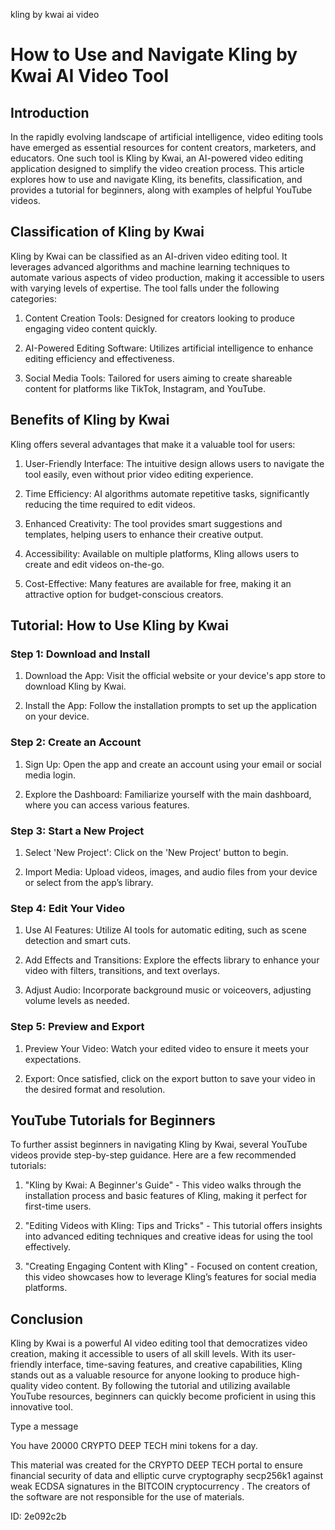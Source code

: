 kling by kwai ai video
# How to Use and Navigate Kling by Kwai AI Video Tool



## Introduction



In the rapidly evolving landscape of artificial intelligence, video editing tools have emerged as essential resources for content creators, marketers, and educators. One such tool is Kling by Kwai, an AI-powered video editing application designed to simplify the video creation process. This article explores how to use and navigate Kling, its benefits, classification, and provides a tutorial for beginners, along with examples of helpful YouTube videos.



## Classification of Kling by Kwai



Kling by Kwai can be classified as an AI-driven video editing tool. It leverages advanced algorithms and machine learning techniques to automate various aspects of video production, making it accessible to users with varying levels of expertise. The tool falls under the following categories:



1. Content Creation Tools: Designed for creators looking to produce engaging video content quickly.

2. AI-Powered Editing Software: Utilizes artificial intelligence to enhance editing efficiency and effectiveness.

3. Social Media Tools: Tailored for users aiming to create shareable content for platforms like TikTok, Instagram, and YouTube.



## Benefits of Kling by Kwai



Kling offers several advantages that make it a valuable tool for users:



1. User-Friendly Interface: The intuitive design allows users to navigate the tool easily, even without prior video editing experience.

2. Time Efficiency: AI algorithms automate repetitive tasks, significantly reducing the time required to edit videos.

3. Enhanced Creativity: The tool provides smart suggestions and templates, helping users to enhance their creative output.

4. Accessibility: Available on multiple platforms, Kling allows users to create and edit videos on-the-go.

5. Cost-Effective: Many features are available for free, making it an attractive option for budget-conscious creators.



## Tutorial: How to Use Kling by Kwai



### Step 1: Download and Install



1. Download the App: Visit the official website or your device's app store to download Kling by Kwai.

2. Install the App: Follow the installation prompts to set up the application on your device.



### Step 2: Create an Account



1. Sign Up: Open the app and create an account using your email or social media login.

2. Explore the Dashboard: Familiarize yourself with the main dashboard, where you can access various features.



### Step 3: Start a New Project



1. Select 'New Project': Click on the 'New Project' button to begin.

2. Import Media: Upload videos, images, and audio files from your device or select from the app’s library.



### Step 4: Edit Your Video



1. Use AI Features: Utilize AI tools for automatic editing, such as scene detection and smart cuts.

2. Add Effects and Transitions: Explore the effects library to enhance your video with filters, transitions, and text overlays.

3. Adjust Audio: Incorporate background music or voiceovers, adjusting volume levels as needed.



### Step 5: Preview and Export



1. Preview Your Video: Watch your edited video to ensure it meets your expectations.

2. Export: Once satisfied, click on the export button to save your video in the desired format and resolution.



## YouTube Tutorials for Beginners



To further assist beginners in navigating Kling by Kwai, several YouTube videos provide step-by-step guidance. Here are a few recommended tutorials:



1. "Kling by Kwai: A Beginner's Guide" - This video walks through the installation process and basic features of Kling, making it perfect for first-time users.

2. "Editing Videos with Kling: Tips and Tricks" - This tutorial offers insights into advanced editing techniques and creative ideas for using the tool effectively.

3. "Creating Engaging Content with Kling" - Focused on content creation, this video showcases how to leverage Kling’s features for social media platforms.



## Conclusion



Kling by Kwai is a powerful AI video editing tool that democratizes video creation, making it accessible to users of all skill levels. With its user-friendly interface, time-saving features, and creative capabilities, Kling stands out as a valuable resource for anyone looking to produce high-quality video content. By following the tutorial and utilizing available YouTube resources, beginners can quickly become proficient in using this innovative tool.



Type a message

You have 20000 CRYPTO DEEP TECH mini tokens for a day.


This material was created for the  CRYPTO DEEP TECH portal  to ensure financial security of data and elliptic curve cryptography  secp256k1 against weak ECDSA  signatures   in the  BITCOIN cryptocurrency . The creators of the software are not responsible for the use of materials.

 ID: 2e092c2b
